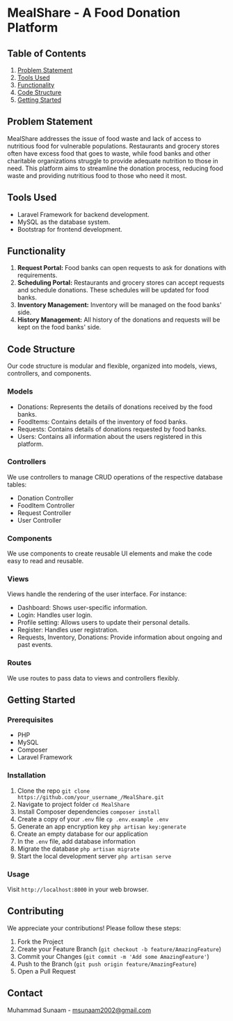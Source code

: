 # MealShare - A Food Donation Platform

## Table of Contents
1. [Problem Statement](#problem-statement)
2. [Tools Used](#tools-used)
3. [Functionality](#functionality)
4. [Code Structure](#code-structure)
5. [Getting Started](#getting-started)

## Problem Statement
MealShare addresses the issue of food waste and lack of access to nutritious food for vulnerable populations. Restaurants and grocery stores often have excess food that goes to waste, while food banks and other charitable organizations struggle to provide adequate nutrition to those in need. This platform aims to streamline the donation process, reducing food waste and providing nutritious food to those who need it most.

## Tools Used
- Laravel Framework for backend development.
- MySQL as the database system.
- Bootstrap for frontend development.

## Functionality
1. **Request Portal:** Food banks can open requests to ask for donations with requirements.
2. **Scheduling Portal:** Restaurants and grocery stores can accept requests and schedule donations. These schedules will be updated for food banks.
3. **Inventory Management:** Inventory will be managed on the food banks' side.
4. **History Management:** All history of the donations and requests will be kept on the food banks' side.

## Code Structure
Our code structure is modular and flexible, organized into models, views, controllers, and components.

### Models
- Donations: Represents the details of donations received by the food banks.
- FoodItems: Contains details of the inventory of food banks.
- Requests: Contains details of donations requested by food banks.
- Users: Contains all information about the users registered in this platform.

### Controllers
We use controllers to manage CRUD operations of the respective database tables:
- Donation Controller
- FoodItem Controller
- Request Controller
- User Controller

### Components
We use components to create reusable UI elements and make the code easy to read and reusable.

### Views
Views handle the rendering of the user interface. For instance:
- Dashboard: Shows user-specific information.
- Login: Handles user login.
- Profile setting: Allows users to update their personal details.
- Register: Handles user registration.
- Requests, Inventory, Donations: Provide information about ongoing and past events.

### Routes
We use routes to pass data to views and controllers flexibly.

## Getting Started
### Prerequisites
- PHP
- MySQL
- Composer
- Laravel Framework

### Installation
1. Clone the repo `git clone https://github.com/your_username_/MealShare.git`
2. Navigate to project folder `cd MealShare`
3. Install Composer dependencies `composer install`
4. Create a copy of your `.env` file `cp .env.example .env`
5. Generate an app encryption key `php artisan key:generate`
6. Create an empty database for our application
7. In the `.env` file, add database information
8. Migrate the database `php artisan migrate`
9. Start the local development server `php artisan serve`

### Usage
Visit `http://localhost:8000` in your web browser.

## Contributing
We appreciate your contributions! Please follow these steps:
1. Fork the Project
2. Create your Feature Branch (`git checkout -b feature/AmazingFeature`)
3. Commit your Changes (`git commit -m 'Add some AmazingFeature'`)
4. Push to the Branch (`git push origin feature/AmazingFeature`)
5. Open a Pull Request

## Contact
Muhammad Sunaam - msunaam2002@gmail.com
